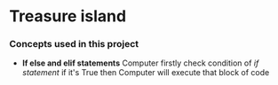 # Treasure island

### Concepts used in this project
* **If else and elif statements**
Computer firstly check condition of _if statement_ if it's True then Computer will execute that block of code 



